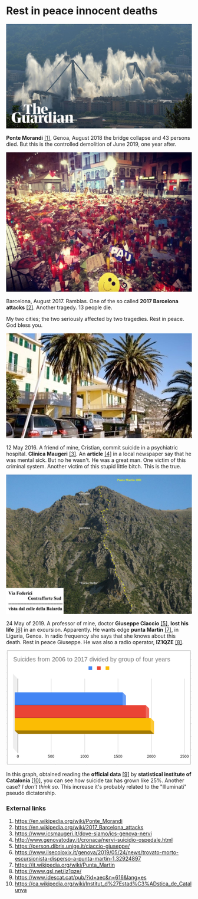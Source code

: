 # Rest in peace innocent deaths

![Morandi bridge](../Images/aadweedwacds.jpg)

**Ponte Morandi** [[1]](https://en.wikipedia.org/wiki/Ponte_Morandi), Genoa, August 2018 the bridge collapse and 43 persons died. But this is the controlled demolition of June 2019, one year after.

![Barcelona 2017](../Images/21083378_10214340366885604_3939654193817617426_o.jpg)

Barcelona, August 2017. Ramblas. One of the so called **2017 Barcelona attacks** [[2]](https://en.wikipedia.org/wiki/2017_Barcelona_attacks). Another tragedy. 13 people die.

My two cities; the two seriously affected by two tragedies. Rest in peace. God bless you.

![Suicide in Genoa](../Images/clinica.jpg)

 12 May 2016. A friend of mine, Cristian, commit suicide in a psychiatric hospital. **Clinica Maugeri** [[3]](https://www.icsmaugeri.it/dove-siamo/ics-genova-nervi). An **article** [[4]](http://www.genovatoday.it/cronaca/nervi-suicidio-ospedale.html) in a local newspaper say that he was mental sick. But no he wasn't. He was a great man. One victim of this criminal system. Another victim of this stupid little bitch. This is the true.

![](../Images/20090520215333.jpg)

24 May of 2019. A professor of mine, doctor **Giuseppe Ciaccio** [[5]](https://person.dibris.unige.it/ciaccio-giuseppe/), **lost his life** [[6]](https://www.ilsecoloxix.it/genova/2019/05/24/news/trovato-morto-escursionista-disperso-a-punta-martin-1.32924897) in an excursion. Apparently. He wants edge **punta Martin** [[7]](https://it.wikipedia.org/wiki/Punta_Martin), in Liguria, Genoa. In radio frequency she says that she knows about this death. Rest in peace Giuseppe. He was also a radio operator, **IZ1QZE** [[8]](https://www.qsl.net/iz1qze/).

![Suicides in Catalonya](../Images/suicides.png)

In this graph, obtained reading the **official data** [[9]](https://www.idescat.cat/pub/?id=aec&n=616&lang=es) by **statistical institute of Catalonia** [[10]](https://ca.wikipedia.org/wiki/Institut_d%27Estad%C3%ADstica_de_Catalunya), you can see how suicide tax has grown like 25%. Another case? *I don't think so*. This increase it's probably related to the "Illuminati" pseudo dictatorship. 

### External links

1. https://en.wikipedia.org/wiki/Ponte_Morandi
2. https://en.wikipedia.org/wiki/2017_Barcelona_attacks
3. https://www.icsmaugeri.it/dove-siamo/ics-genova-nervi
4. http://www.genovatoday.it/cronaca/nervi-suicidio-ospedale.html
5. https://person.dibris.unige.it/ciaccio-giuseppe/
6. https://www.ilsecoloxix.it/genova/2019/05/24/news/trovato-morto-escursionista-disperso-a-punta-martin-1.32924897
7. https://it.wikipedia.org/wiki/Punta_Martin
8. https://www.qsl.net/iz1qze/
9. https://www.idescat.cat/pub/?id=aec&n=616&lang=es
10. https://ca.wikipedia.org/wiki/Institut_d%27Estad%C3%ADstica_de_Catalunya